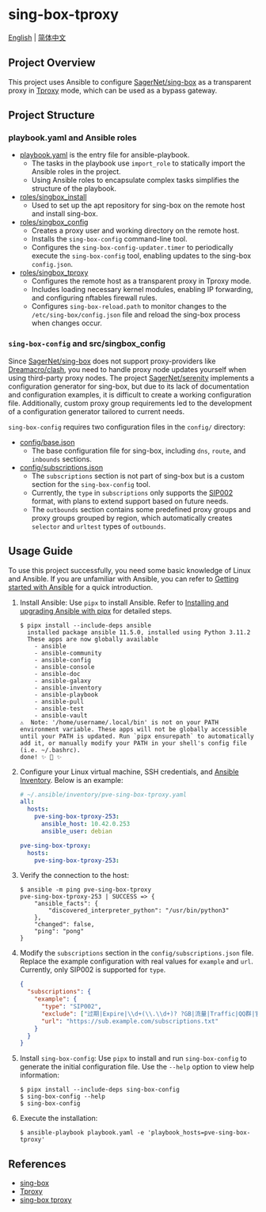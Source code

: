 # sing-box-tproxy

[English](./README.md) | [简体中文](./README.zh-CN.md)

## Project Overview

This project uses Ansible to configure [SagerNet/sing-box](https://github.com/SagerNet/sing-box) as a transparent proxy in [Tproxy](https://sing-box.sagernet.org/configuration/inbound/tproxy/) mode, which can be used as a bypass gateway.

## Project Structure

### playbook.yaml and Ansible roles

- [playbook.yaml](./playbook.yaml) is the entry file for ansible-playbook.
  - The tasks in the playbook use `import_role` to statically import the Ansible roles in the project.
  - Using Ansible roles to encapsulate complex tasks simplifies the structure of the playbook.
- [roles/singbox_install](./roles/singbox_install/)
  - Used to set up the apt repository for sing-box on the remote host and install sing-box.
- [roles/singbox_config](./roles/singbox_config/)
  - Creates a proxy user and working directory on the remote host.
  - Installs the `sing-box-config` command-line tool.
  - Configures the `sing-box-config-updater.timer` to periodically execute the `sing-box-config` tool, enabling updates to the sing-box `config.json`.
- [roles/singbox_tproxy](./roles/singbox_tproxy/)
  - Configures the remote host as a transparent proxy in Tproxy mode.
  - Includes loading necessary kernel modules, enabling IP forwarding, and configuring nftables firewall rules.
  - Configures `sing-box-reload.path` to monitor changes to the `/etc/sing-box/config.json` file and reload the sing-box process when changes occur.

### `sing-box-config` and src/singbox_config

Since [SagerNet/sing-box](https://github.com/SagerNet/sing-box) does not support proxy-providers like [Dreamacro/clash](https://github.com/Dreamacro/clash), you need to handle proxy node updates yourself when using third-party proxy nodes. The project [SagerNet/serenity](https://github.com/SagerNet/serenity) implements a configuration generator for sing-box, but due to its lack of documentation and configuration examples, it is difficult to create a working configuration file. Additionally, custom proxy group requirements led to the development of a configuration generator tailored to current needs.

`sing-box-config` requires two configuration files in the `config/` directory:

- [config/base.json](./config/base.json)
  - The base configuration file for sing-box, including `dns`, `route`, and `inbounds` sections.
- [config/subscriptions.json](./config/subscriptions.json)
  - The `subscriptions` section is not part of sing-box but is a custom section for the `sing-box-config` tool.
  - Currently, the `type` in `subscriptions` only supports the [SIP002](https://github.com/shadowsocks/shadowsocks-org/wiki/SIP002-URI-Scheme) format, with plans to extend support based on future needs.
  - The `outbounds` section contains some predefined proxy groups and proxy groups grouped by region, which automatically creates `selector` and `urltest` types of `outbounds`.

## Usage Guide

To use this project successfully, you need some basic knowledge of Linux and Ansible. If you are unfamiliar with Ansible, you can refer to [Getting started with Ansible](https://docs.ansible.com/ansible/latest/getting_started/index.html) for a quick introduction.

1. Install Ansible:
   Use `pipx` to install Ansible. Refer to [Installing and upgrading Ansible with pipx](https://docs.ansible.com/ansible/latest/installation_guide/intro_installation.html#installing-and-upgrading-ansible-with-pipx) for detailed steps.

   ```ShellSession
   $ pipx install --include-deps ansible
     installed package ansible 11.5.0, installed using Python 3.11.2
     These apps are now globally available
       - ansible
       - ansible-community
       - ansible-config
       - ansible-console
       - ansible-doc
       - ansible-galaxy
       - ansible-inventory
       - ansible-playbook
       - ansible-pull
       - ansible-test
       - ansible-vault
   ⚠️  Note: '/home/username/.local/bin' is not on your PATH environment variable. These apps will not be globally accessible until your PATH is updated. Run `pipx ensurepath` to automatically add it, or manually modify your PATH in your shell's config file (i.e. ~/.bashrc).
   done! ✨ 🌟 ✨
   ```

2. Configure your Linux virtual machine, SSH credentials, and [Ansible Inventory](https://docs.ansible.com/ansible/latest/inventory_guide/intro_inventory.html). Below is an example:

   ```yaml
   # ~/.ansible/inventory/pve-sing-box-tproxy.yaml
   all:
     hosts:
       pve-sing-box-tproxy-253:
         ansible_host: 10.42.0.253
         ansible_user: debian

   pve-sing-box-tproxy:
     hosts:
       pve-sing-box-tproxy-253:
   ```

3. Verify the connection to the host:

   ```ShellSession
   $ ansible -m ping pve-sing-box-tproxy
   pve-sing-box-tproxy-253 | SUCCESS => {
       "ansible_facts": {
           "discovered_interpreter_python": "/usr/bin/python3"
       },
       "changed": false,
       "ping": "pong"
   }
   ```

4. Modify the `subscriptions` section in the `config/subscriptions.json` file. Replace the example configuration with real values for `example` and `url`. Currently, only SIP002 is supported for `type`.

   ```json
   {
     "subscriptions": {
       "example": {
         "type": "SIP002",
         "exclude": ["过期|Expire|\\d+(\\.\\d+)? ?GB|流量|Traffic|QQ群|官网|Premium"],
         "url": "https://sub.example.com/subscriptions.txt"
       }
     }
   }
   ```

5. Install `sing-box-config`:
   Use `pipx` to install and run `sing-box-config` to generate the initial configuration file. Use the `--help` option to view help information:

   ```ShellSession
   $ pipx install --include-deps sing-box-config
   $ sing-box-config --help
   $ sing-box-config
   ```

6. Execute the installation:

   ```ShellSession
   $ ansible-playbook playbook.yaml -e 'playbook_hosts=pve-sing-box-tproxy'
   ```

## References

- [sing-box](https://github.com/SagerNet/sing-box)
- [Tproxy](https://sing-box.sagernet.org/configuration/inbound/tproxy/)
- [sing-box tproxy](https://lhy.life/20231012-sing-box-tproxy/)
